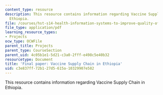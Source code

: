 ```yaml
---
content_type: resource
description: This resource contains information regarding Vaccine Supply Chain in
  Ethiopia.
file: /courses/hst-s14-health-information-systems-to-improve-quality-of-care-in-resource-poor-settings-spring-2012/c3e837ff72b127d5615a10329907e582_MITHST_S14S11_proj_vaccine.pdf
file_type: application/pdf
learning_resource_types:
- Projects
ocw_type: OCWFile
parent_title: Projects
parent_type: CourseSection
parent_uid: 4c05b1e1-5d21-c3a0-2fff-e498c5e40b32
resourcetype: Document
title: 'Final paper: Vaccine Supply Chain in Ethiopia'
uid: c3e837ff-72b1-27d5-615a-10329907e582
---
```

This resource contains information regarding Vaccine Supply Chain in Ethiopia.

